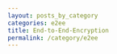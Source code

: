 ```yaml
---
layout: posts_by_category
categories: e2ee
title: End-to-End-Encryption
permalink: /category/e2ee
---
```


